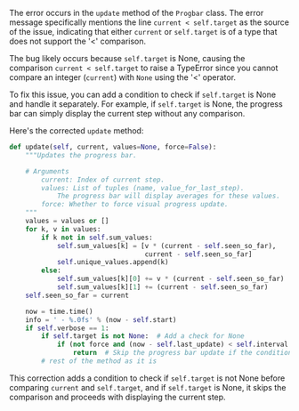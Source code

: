 The error occurs in the `update` method of the `Progbar` class. The error message specifically mentions the line `current < self.target` as the source of the issue, indicating that either `current` or `self.target` is of a type that does not support the '<' comparison.

The bug likely occurs because `self.target` is None, causing the comparison `current < self.target` to raise a TypeError since you cannot compare an integer (`current`) with `None` using the '<' operator.

To fix this issue, you can add a condition to check if `self.target` is None and handle it separately. For example, if `self.target` is None, the progress bar can simply display the current step without any comparison.

Here's the corrected `update` method:

```python
def update(self, current, values=None, force=False):
    """Updates the progress bar.

    # Arguments
        current: Index of current step.
        values: List of tuples (name, value_for_last_step).
            The progress bar will display averages for these values.
        force: Whether to force visual progress update.
    """
    values = values or []
    for k, v in values:
        if k not in self.sum_values:
            self.sum_values[k] = [v * (current - self.seen_so_far),
                                  current - self.seen_so_far]
            self.unique_values.append(k)
        else:
            self.sum_values[k][0] += v * (current - self.seen_so_far)
            self.sum_values[k][1] += (current - self.seen_so_far)
    self.seen_so_far = current

    now = time.time()
    info = ' - %.0fs' % (now - self.start)
    if self.verbose == 1:
        if self.target is not None:  # Add a check for None
            if (not force and (now - self.last_update) < self.interval and current < self.target):
                return  # Skip the progress bar update if the condition is not met
        # rest of the method as it is
```

This correction adds a condition to check if `self.target` is not None before comparing `current` and `self.target`, and if `self.target` is None, it skips the comparison and proceeds with displaying the current step.